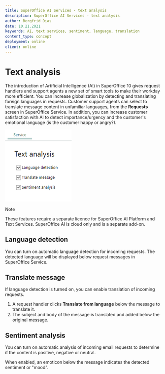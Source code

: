 ```yaml
---
title: SuperOffice AI Services - text analysis
description: SuperOffice AI Services - text analysis
author: Bergfrid Dias
date: 10.21.2021
keywords: AI, text services, sentiment, language, translation
content_type: concept
deployment: online
client: online
---
```


# Text analysis

The introduction of Artificial Intelligence (AI) in SuperOffice 10 gives request handlers and support agents a new set of smart tools to make their workday more efficient. You can increase globalization by detecting and translating foreign languages in requests. Customer support agents can select to translate message content in unfamiliar languages, from the **Requests** screen in SuperOffice Service. In addition, you can increase customer satisfaction with AI to detect importance/urgency and the customer's emotional language (is the customer happy or angry?).

![Text analysis AI options -screenshot][img1]

> [!NOTE]
> These features require a separate licence for SuperOffice AI Platform and Text Services. SuperOffice AI is cloud only and is a separate add-on.

## Language detection

You can turn on automatic language detection for incoming requests. The detected language will be displayed below request messages in SuperOffice Service.

## Translate message

If language detection is turned on, you can enable translation of incoming requests.

1. A request handler clicks **Translate from language** below the message to translate it.
2. The subject and body of the message is translated and added below the original message.

## Sentiment analysis

You can turn on automatic analysis of incoming email requests to determine if the content is positive, negative or neutral.

When enabled, an emoticon below the message indicates the detected sentiment or "mood".

<!-- Referenced links -->

<!-- Referenced image -->
[img1]: media/text-analysis-ai-options.png
